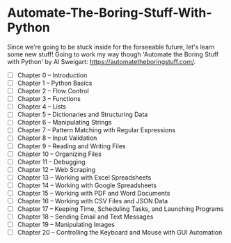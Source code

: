 # Automate-The-Boring-Stuff-With-Python

Since we're going to be stuck inside for the forseeable future, let's learn some new stuff! Going to work my way though 'Automate the Boring Stuff with Python' by Al Sweigart: https://automatetheboringstuff.com/.

- [ ] Chapter 0 – Introduction
- [ ] Chapter 1 – Python Basics
- [ ] Chapter 2 – Flow Control
- [ ] Chapter 3 – Functions
- [ ] Chapter 4 – Lists
- [ ] Chapter 5 – Dictionaries and Structuring Data
- [ ] Chapter 6 – Manipulating Strings
- [ ] Chapter 7 – Pattern Matching with Regular Expressions
- [ ] Chapter 8 – Input Validation
- [ ] Chapter 9 – Reading and Writing Files
- [ ] Chapter 10 – Organizing Files
- [ ] Chapter 11 – Debugging
- [ ] Chapter 12 – Web Scraping
- [ ] Chapter 13 – Working with Excel Spreadsheets
- [ ] Chapter 14 – Working with Google Spreadsheets
- [ ] Chapter 15 – Working with PDF and Word Documents
- [ ] Chapter 16 – Working with CSV Files and JSON Data
- [ ] Chapter 17 – Keeping Time, Scheduling Tasks, and Launching Programs
- [ ] Chapter 18 – Sending Email and Text Messages
- [ ] Chapter 19 – Manipulating Images
- [ ] Chapter 20 – Controlling the Keyboard and Mouse with GUI Automation
